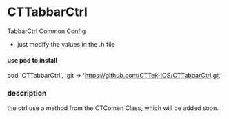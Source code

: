 # CTTabbarCtrl
TabbarCtrl Common Config

+ just modify the values  in the .h file

#### use pod to install

pod 'CTTabbarCtrl', :git => 'https://github.com/CTTek-iOS/CTTabbarCtrl.git'

### description 

the ctrl use a method from the CTComen Class, which will be added soon.
